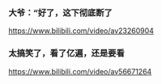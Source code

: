 ### 大爷：“好了，这下彻底断了
https://www.bilibili.com/video/av23260904
### 太搞笑了，看了亿遍，还是要看
https://www.bilibili.com/video/av56671264